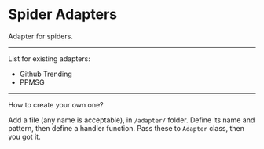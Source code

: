 # Spider Adapters
Adapter for spiders.  
- - -

List for existing adapters:
- Github Trending
- PPMSG

- - -
How to create your own one?

Add a file (any name is acceptable), in `/adapter/` folder. Define its name and pattern, then define a handler function. Pass these to `Adapter` class, then you got it.
